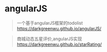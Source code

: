 # angularJS

>一个基于angularJS框架的todolist
 https://darkgreenwu.github.io/angularJS/
 
>商城动态五星评价,angularJS实现
https://darkgreenwu.github.io/starRating/
